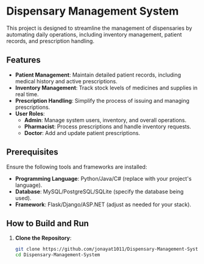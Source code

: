 # Dispensary Management System

This project is designed to streamline the management of dispensaries by automating daily operations, including inventory management, patient records, and prescription handling.

## Features

- **Patient Management**: Maintain detailed patient records, including medical history and active prescriptions.
- **Inventory Management**: Track stock levels of medicines and supplies in real time.
- **Prescription Handling**: Simplify the process of issuing and managing prescriptions.
- **User Roles**:
  - **Admin**: Manage system users, inventory, and overall operations.
  - **Pharmacist**: Process prescriptions and handle inventory requests.
  - **Doctor**: Add and update patient prescriptions.

## Prerequisites

Ensure the following tools and frameworks are installed:

- **Programming Language**: Python/Java/C# (replace with your project's language).
- **Database**: MySQL/PostgreSQL/SQLite (specify the database being used).
- **Framework**: Flask/Django/ASP.NET (adjust as needed for your stack).

## How to Build and Run

1. **Clone the Repository**:
   ```bash
   git clone https://github.com/jonayat1011/Dispensary-Management-System
   cd Dispensary-Management-System
